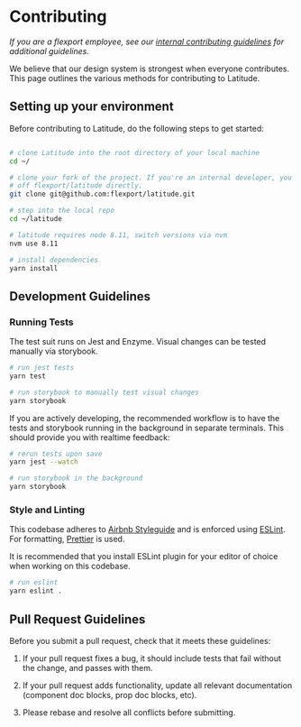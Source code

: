 # Contributing

_If you are a flexport employee, see our [internal contributing guidelines](https://github.com/flexport/latitude/blob/master/CONTRIBUTING_INTERNAL.md) for additional guidelines._

We believe that our design system is strongest when everyone contributes. This page outlines the various methods for contributing to Latitude.

## Setting up your environment

Before contributing to Latitude, do the following steps to get started:

```bash

# clone Latitude into the root directory of your local machine
cd ~/

# clone your fork of the project. If you're an internal developer, you can work
# off flexport/latitude directly.
git clone git@github.com:flexport/latitude.git

# step into the local repo
cd ~/latitude

# latitude requires node 8.11, switch versions via nvm
nvm use 8.11

# install dependencies
yarn install
```

## Development Guidelines

### Running Tests

The test suit runs on Jest and Enzyme. Visual changes can be tested manually via storybook.

```bash
# run jest tests
yarn test

# run storybook to manually test visual changes
yarn storybook
```

If you are actively developing, the recommended workflow is to have the tests and storybook running in the background in separate terminals. This should provide you with realtime feedback:

```bash
# rerun tests upon save
yarn jest --watch

# run storybook in the background
yarn storybook
```

### Style and Linting

This codebase adheres to [Airbnb Styleguide](https://github.com/airbnb/javascript) and is enforced using [ESLint](https://eslint.org/). For formatting, [Prettier](https://prettier.io/) is used.

It is recommended that you install ESLint plugin for your editor of choice when working on this codebase.

```bash
# run eslint
yarn eslint .
```

## Pull Request Guidelines

Before you submit a pull request, check that it meets these guidelines:

1. If your pull request fixes a bug, it should include tests that fail without the change, and passes with them.

2. If your pull request adds functionality, update all relevant documentation (component doc blocks, prop doc blocks, etc).

3. Please rebase and resolve all conflicts before submitting.
